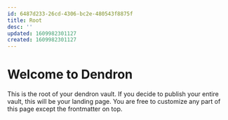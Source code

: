 ```yaml
---
id: 6487d233-26cd-4306-bc2e-480543f8875f
title: Root
desc: ''
updated: 1609982301127
created: 1609982301127
---
```

# Welcome to Dendron

This is the root of your dendron vault. If you decide to publish your entire vault, this will be your landing page. You are free to customize any part of this page except the frontmatter on top. 
